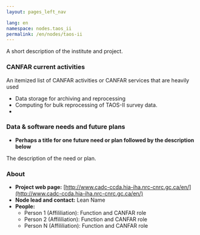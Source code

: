 ```yaml
---
layout: pages_left_nav

lang: en
namespace: nodes.taos_ii
permalink: /en/nodes/taos-ii
---
```


<!-- Content start -->

A short description of the institute and project.



### CANFAR current activities

An itemized list of CANFAR activities or  CANFAR services that are heavily used


* Data storage for archiving and reprocessing
* Computing for bulk reprocessing of TAOS-II survey data.
*

### Data & software needs and future plans

* **Perhaps a title for one future need or plan followed by the description below**

The description of the need or plan.

### About

* **Project web page:** [http://www.cadc-ccda.hia-iha.nrc-cnrc.gc.ca/en/](http://www.cadc-ccda.hia-iha.nrc-cnrc.gc.ca/en/)
* **Node lead and contact:** Lean Name
* **People:**
  * Person 1 (Affililiation): Function and CANFAR role
  * Person 2 (Affililiation): Function and CANFAR role
  * Person N (Affililiation): Function and CANFAR role




<!-- Content end -->
